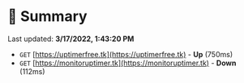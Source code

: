 # 📖 Summary
Last updated: **3/17/2022, 1:43:20 PM**

- `GET` [https://uptimerfree.tk](https://uptimerfree.tk) - **Up** (750ms)
- `GET` [https://monitoruptimer.tk](https://monitoruptimer.tk) - **Down** (112ms)
